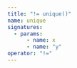 ```yaml
---
title: "!= unique()"
name: unique
signatures:
  - params:
      - name: x
      - name: "y"
operator: "!="
---
```

